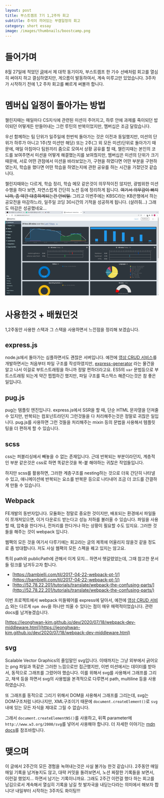```yaml
---
layout: post
title: 부스트캠프 7기 1,2주차 회고
subtitle: 추석이 끼어있는 부캠일정의 회고
category: short essay
image: /images/thumbnails/boostcamp.png
---
```


# 들어가며

8월 27일에 적었던 [글](/boostcamp-challenge-retrospect/)에서 제 대학 동기이자, 부스트캠프 한 기수 선배처럼 회고를 열심히 써야지 하고 결심하였지만, 게으름이 발동하여서, 계속 미루고만 있었습니다. 3주차가 시작하기 전에 1,2 주차 회고를 빠르게 써볼까 합니다.

# 멤버십 일정이 돌아가는 방법

챌린지때는 매일마다 CS지식에 관련된 미션이 주어지고, 하루 안에 과제를 죽이되던 밥이되던 어떻게든 만들어내는 그런 루틴의 반복이었지만, 멤버십은 조금 달랐습니다.

우선 함께하는 팀 단위가 일주일에 한번씩 돌아가는 것은 이전과 동일했지만, 미션의 단위가 하루가 아니고 1주(첫 미션만 해당) 또는 2주(그 외 모든 미션)단위로 돌아가기 때문에, 매일 아침마다 팀원끼리 줌으로 모여서 상황 공유를 할 때, 챌린지때는 본인의 코드를 보여주면서 미션을 어떻게 해결했는지를 보여줬지만, 멤버십은 미션의 단위가 크기 때문에, 서로 어떤 관점에서 미션을 바라보았는가, 구현을 하였다면 어떤 부분을 구현하였는지, 학습을 했다면 어떤 학습을 하였는지에 관한 공유를 하는 시간을 가졌던것 같습니다.

챌린지때와는 다르게, 학습 정리, 학습 메모 같은것이 의무적이진 않지만, 광범위한 미션 수행을 하다 보면, 자연스럽게 간단히 노션 등에 정리하게 됩니다. ~~여기서 의무감이 빠지니까, 좀 약간 대충하게되는건 안비밀.~~ 그리고 이번주에는 KBSC라는 KB은행에서 하는 공모전을 마감하느라, 일주일 코딩 30시간의 기적을 성공하게 됩니다. (살려줘...) 그래도 마감은 성공했네요...
![wakatime 인증](/images/personal/220918wakatime.png)

# 사용한것 + 배웠던것

1,2주동안 사용한 스택과 그 스택을 사용하면서 느낀점을 정리해 보겠습니다.

## express.js

node.js에서 돌아가는 심플하면서도 괜찮은 서버입니다. 예전에 [영상 CRUD 서비스](https://github.com/kasterra/wetube-clone)를 개발하면서는 처음부터 파일 구조를 작성하였지만, [express-generator](https://expressjs.com/en/starter/generator.html) 라는 물건을 알고 나서 이걸로 부트스트래핑을 하니까 정말 편하더라고요. ES5의 `var` 문법등으로 부트스트래핑 되는게 약간 찝찝하긴 했지만, 파일 구조를 뚝스딱스 해준다는것은 참 좋은 일입니다.

## pug.js

pug는 템플릿 엔진입니다. express.js에서 SSR을 할 때, 단순 HTML 문자열을 던져줄 수 있지만, 반복되는 컴포넌트라던지 그런것들을 다 처리해주는것은 정말로 귀찮은 일입니다. pug.js를 사용하면 그런 것들을 처리해주는 mixin 등의 문법을 사용해서 템플릿팅을 더 편하게 할 수 있습니다.

## scss

css는 퍼블리싱에서 빼놓을 수 없는 존재입니다. 근데 반복되는 부분이라던지, 계층적인 부분 같은것은 css로 하면 똑같은것을 복-붙 해야하는 귀찮은 작업들입니다.

하지만 scss를 활용하면, 그러한 계층구조를 nesting하는 것으로 더욱 간단히 나타낼 수 있고, 애니메이션에 반복되는 요소를 반복문 등으로 나타내어 조금 더 코드를 간결하게 만들 수 있습니다.

## Webpack

FE개발의 동반자입니다. 모듈화는 정말로 중요한 것이지만, 배포되는 환경에서 파일들이 쪼개져있으면, 이거 다운로드 받는다고 성능 저하를 불러올 수 있습니다. 파일을 사용할 때, 압축을 한다거나, 전처리를 한다거나 하는 상황이 필요할 수도 있지요. 그러한 것들을 해주는 것이 webpack 입니다.

웹팩의 모든 것을 여기서 다루기에는 회고라는 글의 제목에 어울리지 않을것 같을 정도로 좀 방대합니다. 저도 사실 웹팩의 모든 스펙을 꿰고 있지는 않고요.

특히 path와 publicPath에 관해서 이게 모지... 하면서 헷갈렸었는데, 그때 참고한 문서들 링크를 남겨두고자 합니다.

- [https://bambielli.com/til/2017-04-22-webpack-pt-1/](https://bambielli.com/til/2017-04-22-webpack-pt-1/)
- [http://52.78.22.201/tutorials/translate/webpack-the-confusing-parts/](http://52.78.22.201/tutorials/translate/webpack-the-confusing-parts/)

이번 프로젝트에서 webpack 미들웨어를 express에 달아서, 예전에 [영상 CRUD 서비스](https://github.com/kasterra/wetube-clone) 와는 다르게 `npm dev`을 하나만 띄울 수 있다는 점이 매우 매력적이었습니다. 관련 docs를 남겨놓겠습니다.

[https://jeonghwan-kim.github.io/dev/2020/07/18/webpack-dev-middleware.html](https://jeonghwan-kim.github.io/dev/2020/07/18/webpack-dev-middleware.html)

## svg

Scalable Vector Graphics의 줄임말인 svg입니다. 이때까지는 그냥 외부에서 긁어오는 png 파일과 똑같은 그러한 느낌으로만 접근했지만, 이번 미션에서는 데이터를 받아서, 동적으로 그래프를 그렸어야 했습니다. 이를 위해서 svg를 사용해서 그래프를 그리고, 채색 등을 하면서 svg의 사용법을 본격적으로 다루면서 path, multiline 등을 사용하였습니다.

또 그래프를 동적으로 그리기 위해서 DOM을 사용해서 그래프를 그리는데, svg는 DOM구조처럼 나타나지만, XML구조이기 때문에 `document.createElement()`로 `svg`내에 있는 모든 자식을 제대로 그릴 수 없습니다.

그래서 `document.createElementNS()`를 사용하고, 뒤쪽 parameter에 `http://www.w3.org/2000/svg`를 넣어서 사용해야 합니다. 더 자세한 이야기는 [mdn docs](https://developer.mozilla.org/en-US/docs/Web/API/Document/createElementNS)를 참조바랍니다.

# 맺으며

이 글에서 2주간의 모든 경험을 녹여내는것은 사실 불가능 한것 같습니다. 2주동안 매일 매일 기록을 남겨놓지도 않고, 대략 커밋을 돌려보면서, 노션 짜잘한 기록들을 보면서, 이런걸 했었지... 하면서 남기는 기록이니까요. 그래도 2주간 이런걸 했다 하는 회고를 남김으로서 계속해서 열심히 기록을 남길 첫 발자국을 내딛는다라는 의미에서 해보자 합니다! 내일부터 시작하는 3주차도 화이팅!!!
